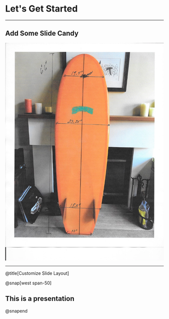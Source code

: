 # Let's Get Started

---

## Add Some Slide Candy

![](assets/img/board-measurements.jpg)

---
@title[Customize Slide Layout]

@snap[west span-50]
## This is a presentation
@snapend
